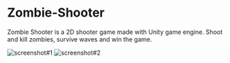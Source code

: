 # Zombie-Shooter
Zombie Shooter is a 2D shooter game made with Unity game engine.
Shoot and kill zombies, survive waves and win the game.

![screenshot#1](https://github.com/roeechen01/Zombie-Shooter/blob/86ca591a37a35933ff1f2e01fe8de2a2e1309bf3/screenshots/boss.jpg)
![screenshot#2](https://github.com/roeechen01/Zombie-Shooter/blob/86ca591a37a35933ff1f2e01fe8de2a2e1309bf3/screenshots/shotgun.jpg)

